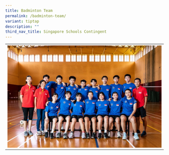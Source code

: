 ```yaml
---
title: Badminton Team
permalink: /badminton-team/
variant: tiptap
description: ""
third_nav_title: Singapore Schools Contingent
---
```

<table style="minWidth: 75px">
<colgroup>
<col>
<col>
<col>
</colgroup>
<tbody>
<tr>
<th rowspan="1" colspan="3">
<div class="isomer-image-wrapper">
<img style="width: 100%" height="auto" width="100%" alt="" src="/images/Badminton_Contingent.jpg">
</div>
</th>
</tr>
</tbody>
</table>
<p></p>